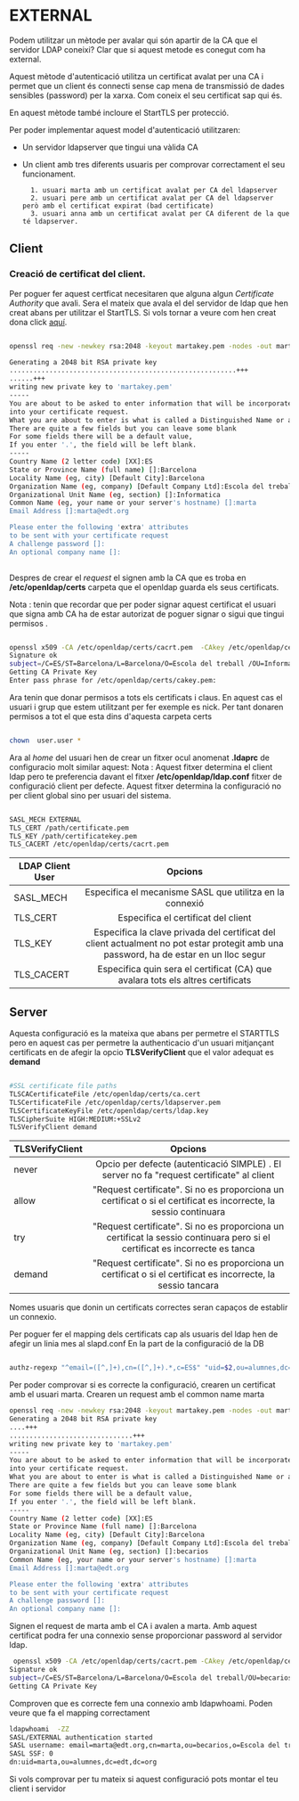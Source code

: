 # EXTERNAL

Podem utilitzar un mètode per avalar qui són apartir de la CA que el servidor LDAP coneixi?
Clar que si aquest metode es conegut com ha external.

Aquest mètode d'autenticació utilitza un certificat avalat per una CA i permet que un client és
 connecti sense cap mena de transmissió de dades sensibles (password) per la xarxa. Com coneix el seu certificat sap qui és.

En aquest mètode també incloure el StartTLS per protecció.

Per poder implementar aquest model d'autenticació utilitzaren:

- Un servidor ldapserver que tingui una vàlida CA

- Un client amb tres diferents usuaris per comprovar correctament el seu funcionament.
		
		1. usuari marta amb un certificat avalat per CA del ldapserver
		2. usuari pere amb un certificat avalat per CA del ldapserver però amb el certificat expirat (bad certificate)
		3. usuari anna amb un certificat avalat per CA diferent de la que té ldapserver.
		
## Client 

### Creació de certificat del client.


Per poguer fer aquest certficat necesitaren que alguna algun *Certificate Authority* que avali. Sera el mateix 
que avala el del servidor de ldap que hen creat abans per utilitzar el StartTLS. Si vols tornar a veure com hen creat dona click [aquí](https://github.com/isx26067826/project/tree/master/sources/starttls.md).
 
```bash

openssl req -new -newkey rsa:2048 -keyout martakey.pem -nodes -out martacsr.pem

Generating a 2048 bit RSA private key
.........................................................+++
......+++
writing new private key to 'martakey.pem'
-----
You are about to be asked to enter information that will be incorporated
into your certificate request.
What you are about to enter is what is called a Distinguished Name or a DN.
There are quite a few fields but you can leave some blank
For some fields there will be a default value,
If you enter '.', the field will be left blank.
-----
Country Name (2 letter code) [XX]:ES
State or Province Name (full name) []:Barcelona
Locality Name (eg, city) [Default City]:Barcelona
Organization Name (eg, company) [Default Company Ltd]:Escola del treball 
Organizational Unit Name (eg, section) []:Informatica
Common Name (eg, your name or your server's hostname) []:marta
Email Address []:marta@edt.org

Please enter the following 'extra' attributes
to be sent with your certificate request
A challenge password []:
An optional company name []:
 
```

Despres de crear el *request* el signen amb la CA que es troba en **/etc/openldap/certs** carpeta que el openldap guarda els seus certificats. 

Nota : tenin que recordar que per poder signar aquest certificat el usuari que signa amb CA ha de estar autorizat de poguer signar o sigui que tingui permisos .


```bash

openssl x509 -CA /etc/openldap/certs/cacrt.pem  -CAkey /etc/openldap/certs/cakey.pem  -req -in martacsr.pem  -CAcreateserial -out martacert.pem
Signature ok
subject=/C=ES/ST=Barcelona/L=Barcelona/O=Escola del treball /OU=Informatica/CN=marta/emailAddress=marta@edt.org
Getting CA Private Key
Enter pass phrase for /etc/openldap/certs/cakey.pem:


```

Ara tenin que donar permisos a tots els certificats i claus. En aquest cas el usuari i grup que estem utilitzant per fer exemple es nick. Per tant donaren permisos a tot el que esta dins d'aquesta carpeta certs

```bash

chown  user.user *

```

Ara al *home* del usuari hen de crear un fitxer ocul anomenat **.ldaprc** de configuracio molt similar aquest:
Nota : Aquest fitxer determina el client ldap pero te preferencia davant el fitxer **/etc/openldap/ldap.conf** fitxer de configuració client per defecte. Aquest fitxer determina la configuració no per client global sino per usuari del sistema.


```bash

SASL_MECH EXTERNAL
TLS_CERT /path/certificate.pem
TLS_KEY /path/certificatekey.pem
TLS_CACERT /etc/openldap/certs/cacrt.pem

```

| LDAP Client User |  					 			                               Opcions                                                  		   	   |
| ---------------  |:-------------------------------------------------------------------------------------------------------------------------------------:|
| SASL_MECH        | Especifica el mecanisme SASL que utilitza en la connexió                          													   |
| TLS_CERT         | Especifica el certificat del client                                                                                                   |
| TLS_KEY          | Especifica la clave privada del certificat del client actualment no pot estar protegit amb una password, ha de estar en un lloc segur |
| TLS_CACERT       | Especifica quin sera el certificat (CA) que avalara tots els altres certificats                                					   |


## Server

Aquesta configuració es la mateixa que abans per permetre el STARTTLS pero en aquest cas per permetre la authenticacio d'un usuari mitjançant certificats en de afegir la opcio **TLSVerifyClient** que el valor adequat es  **demand**


```bash

#SSL certificate file paths
TLSCACertificateFile /etc/openldap/certs/ca.cert
TLSCertificateFile /etc/openldap/certs/ldapserver.pem
TLSCertificateKeyFile /etc/openldap/certs/ldap.key
TLSCipherSuite HIGH:MEDIUM:+SSLv2
TLSVerifyClient demand

```

| TLSVerifyClient |                                                                    Opcions                                                  |
| --------------- |:---------------------------------------------------------------------------------------------------------------------------:|
| never           | Opcio per defecte (autenticació SIMPLE) . El server no fa "request certificate" al client                                   |
| allow           | "Request certificate". Si no es proporciona un certificat o si el certificat es incorrecte, la sessio continuara            |
| try             | "Request certificate". Si no es proporciona un certificat la sessio continuara pero si el certificat es incorrecte es tanca |
| demand          | "Request certificate". Si no es proporciona un certificat o si el certificat es incorrecte, la sessio tancara               |

Nomes usuaris que donin un certificats correctes seran capaços de establir un connexio.

Per poguer fer el mapping dels certificats cap als usuaris del ldap hen de afegir un linia mes al slapd.conf 
En la part de la configuració de la DB

```bash

authz-regexp "^email=([^,]+),cn=([^,]+).*,c=ES$" "uid=$2,ou=alumnes,dc=edt,dc=org"


```

Per poder comprovar si es correcte la configuració, crearen un certificat amb el usuari marta.
Crearen un request amb el common name marta 

```bash
openssl req -new -newkey rsa:2048 -keyout martakey.pem -nodes -out martacsr.pem
Generating a 2048 bit RSA private key
....+++
...............................+++
writing new private key to 'martakey.pem'
-----
You are about to be asked to enter information that will be incorporated
into your certificate request.
What you are about to enter is what is called a Distinguished Name or a DN.
There are quite a few fields but you can leave some blank
For some fields there will be a default value,
If you enter '.', the field will be left blank.
-----
Country Name (2 letter code) [XX]:ES
State or Province Name (full name) []:Barcelona
Locality Name (eg, city) [Default City]:Barcelona
Organization Name (eg, company) [Default Company Ltd]:Escola del treball 
Organizational Unit Name (eg, section) []:becarios
Common Name (eg, your name or your server's hostname) []:marta
Email Address []:marta@edt.org

Please enter the following 'extra' attributes
to be sent with your certificate request
A challenge password []:
An optional company name []:
```

Signen el request de marta amb el CA i avalen a marta. Amb aquest certificat podra fer una connexio sense proporcionar password al servidor ldap. 

```bash
 openssl x509 -CA /etc/openldap/certs/cacrt.pem -CAkey /etc/openldap/certs/cakey.pem -req -in martacsr.pem -CAcreateserial -out martacert.pem
Signature ok
subject=/C=ES/ST=Barcelona/L=Barcelona/O=Escola del treball/OU=becarios/CN=marta/emailAddress=marta@edt.org
Getting CA Private Key

```

Comproven que es correcte fem una connexio amb ldapwhoami. Poden veure que fa el mapping correctament 

```bash
ldapwhoami  -ZZ
SASL/EXTERNAL authentication started
SASL username: email=marta@edt.org,cn=marta,ou=becarios,o=Escola del treball,l=Barcelona,st=Barcelona,c=ES
SASL SSF: 0
dn:uid=marta,ou=alumnes,dc=edt,dc=org

```

Si vols comprovar per tu mateix si aquest configuració pots montar el teu client i servidor 



